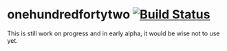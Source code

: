 # onehundredfortytwo [![Build Status](https://travis-ci.org/jjoos/onehundredfortytwo.svg?branch=master)](https://travis-ci.org/jjoos/onehundredfortytwo)

This is still work on progress and in early alpha, it would be wise not to use yet.
